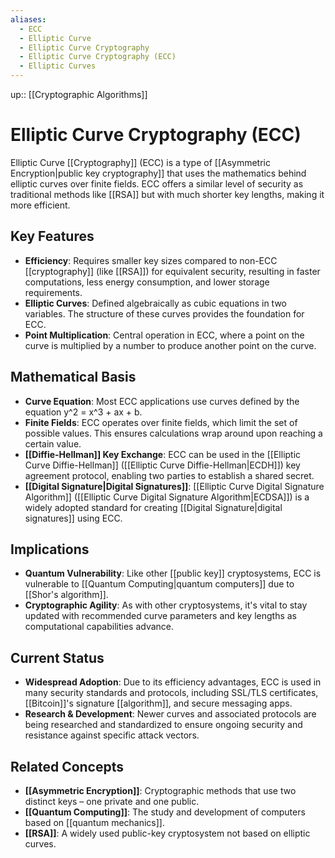 ```yaml
---
aliases:
  - ECC
  - Elliptic Curve
  - Elliptic Curve Cryptography
  - Elliptic Curve Cryptography (ECC)
  - Elliptic Curves
---
```

up:: [[Cryptographic Algorithms]]
# Elliptic Curve Cryptography (ECC)

Elliptic Curve [[Cryptography]] (ECC) is a type of [[Asymmetric Encryption|public key cryptography]] that uses the mathematics behind elliptic curves over finite fields. ECC offers a similar level of security as traditional methods like [[RSA]] but with much shorter key lengths, making it more efficient.

## Key Features

- **Efficiency**: Requires smaller key sizes compared to non-ECC [[cryptography]] (like [[RSA]]) for equivalent security, resulting in faster computations, less energy consumption, and lower storage requirements.
- **Elliptic Curves**: Defined algebraically as cubic equations in two variables. The structure of these curves provides the foundation for ECC.
- **Point Multiplication**: Central operation in ECC, where a point on the curve is multiplied by a number to produce another point on the curve.

## Mathematical Basis

- **Curve Equation**: Most ECC applications use curves defined by the equation y^2 = x^3 + ax + b.
- **Finite Fields**: ECC operates over finite fields, which limit the set of possible values. This ensures calculations wrap around upon reaching a certain value.
- **[[Diffie-Hellman]] Key Exchange**: ECC can be used in the [[Elliptic Curve Diffie-Hellman]] ([[Elliptic Curve Diffie-Hellman|ECDH]]) key agreement protocol, enabling two parties to establish a shared secret.
- **[[Digital Signature|Digital Signatures]]**: [[Elliptic Curve Digital Signature Algorithm]] ([[Elliptic Curve Digital Signature Algorithm|ECDSA]]) is a widely adopted standard for creating [[Digital Signature|digital signatures]] using ECC.

## Implications

- **Quantum Vulnerability**: Like other [[public key]] cryptosystems, ECC is vulnerable to [[Quantum Computing|quantum computers]] due to [[Shor's algorithm]].
- **Cryptographic Agility**: As with other cryptosystems, it's vital to stay updated with recommended curve parameters and key lengths as computational capabilities advance.

## Current Status

- **Widespread Adoption**: Due to its efficiency advantages, ECC is used in many security standards and protocols, including SSL/TLS certificates, [[Bitcoin]]'s signature [[algorithm]], and secure messaging apps.
- **Research & Development**: Newer curves and associated protocols are being researched and standardized to ensure ongoing security and resistance against specific attack vectors.

## Related Concepts

- **[[Asymmetric Encryption]]**: Cryptographic methods that use two distinct keys – one private and one public.
- **[[Quantum Computing]]**: The study and development of computers based on [[quantum mechanics]].
- **[[RSA]]**: A widely used public-key cryptosystem not based on elliptic curves.